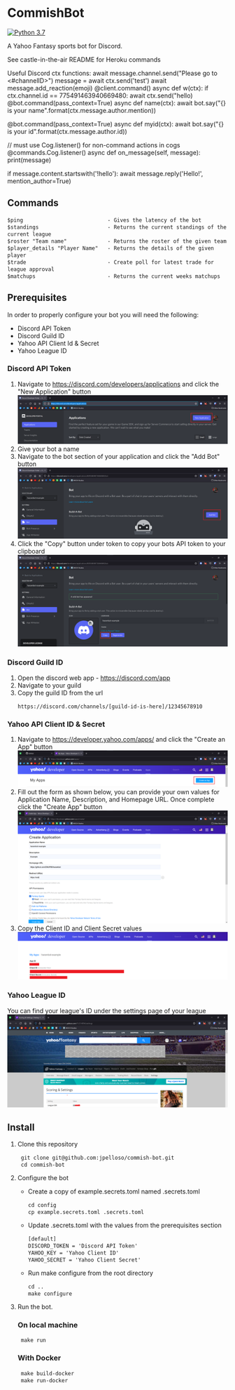 # CommishBot
[![Python 3.7](https://img.shields.io/badge/python-3.7-blue.svg)](https://www.python.org/downloads/release/python-360/)

A Yahoo Fantasy sports bot for Discord.

See castle-in-the-air README for Heroku commands

Useful Discord ctx functions:
await message.channel.send("Please go to <#channelID>")
message = await ctx.send('test')
await message.add_reaction(emoji)
@client.command()
async def w(ctx):
    if ctx.channel.id == 775491463940669480:
        await ctx.send("hello)
@bot.command(pass_context=True)
async def name(ctx):
    await bot.say("{} is your name".format(ctx.message.author.mention))

@bot.command(pass_context=True)
async def myid(ctx):
    await bot.say("{} is your id".format(ctx.message.author.id))

// must use Cog.listener() for non-command actions in cogs
@commands.Cog.listener()
    async def on_message(self, message):
        print(message)

if message.content.startswith('!hello'):
            await message.reply('Hello!', mention_author=True)

## Commands
    $ping                           - Gives the latency of the bot
    $standings                      - Returns the current standings of the current league
    $roster "Team name"             - Returns the roster of the given team
    $player_details "Player Name"   - Returns the details of the given player
    $trade                          - Create poll for latest trade for league approval
    $matchups                       - Returns the current weeks matchups

## Prerequisites

In order to properly configure your bot you will need the following:

* Discord API Token
* Discord Guild ID
* Yahoo API Client Id & Secret
* Yahoo League ID

### Discord API Token

1. Navigate to https://discord.com/developers/applications and click the "New Application" button
   ![discord-new-application](/assets/discord-new-application.png)
2. Give your bot a name
3. Navigate to the bot section of your application and click the "Add Bot" button
   ![discord-add-bot](/assets/discord-add-bot.png)
4. Click the "Copy" button under token to copy your bots API token to your clipboard
   ![discord-copy-token](/assets/discord-copy-token.png)

### Discord Guild ID
1. Open the discord web app  - https://discord.com/app
2. Navigate to your guild
3. Copy the guild ID from the url
   ```
   https://discord.com/channels/[guild-id-is-here]/12345678910
   ```

### Yahoo API Client ID & Secret

1. Navigate to https://developer.yahoo.com/apps/ and click the "Create an App" button
   ![yahoo-create-app](/assets/yahoo-create-app.png)
2. Fill out the form as shown below, you can provide your own values for Application Name,  Description, and Homepage URL. Once complete click the "Create App" button
   ![yahoo-app-details](/assets/yahoo-app-details.png)
3. Copy the Client ID and Client Secret values
   ![yahoo-app-secrets](/assets/yahoo-app-secrets.png)

### Yahoo League ID

You can find your league's ID under the settings page of your league
![yahoo-league-id](/assets/yahoo-league-id.png)

## Install

1. Clone this repository

        git clone git@github.com:jpelloso/commish-bot.git
        cd commish-bot

2. Configure the bot

   * Create a copy of example.secrets.toml named .secrets.toml
      ```
      cd config
      cp example.secrets.toml .secrets.toml
      ```
   * Update .secrets.toml with the values from the prerequisites section
      ```
      [default]
      DISCORD_TOKEN = 'Discord API Token'
      YAHOO_KEY = 'Yahoo Client ID'
      YAHOO_SECRET = 'Yahoo Client Secret'
      ```
   * Run make configure from the root directory
      ```
      cd ..
      make configure
      ```

3. Run the bot.

    ### On local machine
        make run
    ### With Docker
        make build-docker
        make run-docker